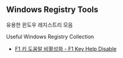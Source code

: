 ## Windows Registry Tools

유용한 윈도우 레지스트리 모음

Useful Windows Registry Collection
<br>

-   [F1 키 도움말 비활성화 - F1 Key Help Disable](https://github.com/NY0510/RegistryTools/blob/master/F1%20Edge%20Help%20Disable)
